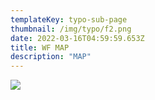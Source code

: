 ```yaml
---
templateKey: typo-sub-page
thumbnail: /img/typo/f2.png
date: 2022-03-16T04:59:59.653Z
title: WF MAP
description: "MAP"
---
```


![](/img/typo/f2.png)